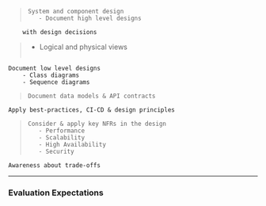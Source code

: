 >```
>System and component design
>    - Document high level designs 
        with design decisions
>    - Logical and physical views
>```
```
Document low level designs
    - Class diagrams
    - Sequence diagrams
```
>```
>Document data models & API contracts
>```
```
Apply best-practices, CI-CD & design principles
```
>```
>Consider & apply key NFRs in the design
>    - Performance
>    - Scalability
>    - High Availability
>    - Security
>```
```
Awareness about trade-offs
```
----
### Evaluation Expectations
